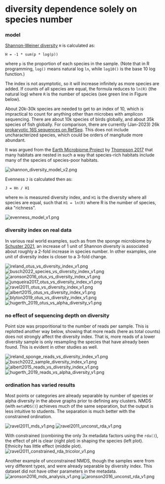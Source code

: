 # diversity dependence solely on species number #

### model ###
[Shannon-Weiner diversity](https://www.itl.nist.gov/div898/software/dataplot/refman2/auxillar/shannon.htm) `H` is calculated as:

`H = -1 * sum(p * log(p))`

where `p` is the proportion of each species in the sample. (Note that in R programming, `log()` means natural log `ln`, while `log10()` is the base 10 log function.)

The index is not asymptotic, so it will increase infinitely as more species are added. If counts of all species are equal, the formula reduces to `ln(R)` (the natural log) where `R` is the number of species (see green line in Figure below).

About 20k-30k species are needed to get to an index of 10, which is impractical to count for anything other than microbes with amplicon sequencing. There are about 10k species of birds globally, and about 35k species of fish globally. For comparison, there are currently (Jan-2023) 26k [prokaryotic 16S sequences on RefSeq](https://www.ncbi.nlm.nih.gov/nuccore?term=33175%5BBioProject%5D+OR+33317%5BBioProject%5D). This does not include uncharacterized species, which could be orders of mangitude more abundant.

It was argued from the [Earth Microbiome Project](https://en.wikipedia.org/wiki/Earth_Microbiome_Project) by [Thompson 2017](https://doi.org/10.1038/nature24621) that many habitats are nested in such a way that species-rich habitats include many of the species of species-poor habitats.

![shannon_diversity_model_v2.png](https://github.com/wrf/misc-analyses/blob/master/eco_diversity/images/shannon_diversity_model_v2.png)

Evenness `J` is calculated then as:

`J = Hn / H1`

where `Hn` is measured diversity index, and `H1` is the diversity where all species are equal, such that `H1 = ln(R)` where R is the number of species, aka "richness".

![evenness_model_v1.png](https://github.com/wrf/misc-analyses/blob/master/eco_diversity/images/evenness_model_v1.png)

### diversity index on real data ###
In various real world examples, such as from the sponge microbiome by [Schuster 2021](https://doi.org/10.1128/msphere.00991-20), an increase of 1 unit of Shannon diversity is associated about roughly a 2-fold increase in species number. In other examples, one unit of diversity index is closer to a 3-fold change.

![ireland_otus_vs_diversity_index_v1.png](https://github.com/wrf/misc-analyses/blob/master/eco_diversity/images/ireland_otus_vs_diversity_index_v1.png) ![busch2022_species_vs_diversity_index_v1.png](https://github.com/wrf/misc-analyses/blob/master/eco_diversity/images/busch2022_species_vs_diversity_index_v1.png) 
![aronson2016_otus_vs_diversity_index_v1.png](https://github.com/wrf/misc-analyses/blob/master/eco_diversity/images/aronson2016_otus_vs_diversity_index_v1.png) ![junqueira2017_otus_vs_diversity_index_v1.png](https://github.com/wrf/misc-analyses/blob/master/eco_diversity/images/junqueira2017_otus_vs_diversity_index_v1.png)
![ravel2011_otus_vs_diversity_index_v1.png](https://github.com/wrf/misc-analyses/blob/master/eco_diversity/images/ravel2011_otus_vs_diversity_index_v1.png) ![albert2015_otus_vs_diversity_index_v1.png](https://github.com/wrf/misc-analyses/blob/master/eco_diversity/images/albert2015_otus_vs_diversity_index_v1.png)
![blyton2019_otus_vs_diversity_index_v1.png](https://github.com/wrf/misc-analyses/blob/master/eco_diversity/images/blyton2019_otus_vs_diversity_index_v1.png) ![hugerth_2019_otus_vs_alpha_diversity_v1.png](https://github.com/wrf/misc-analyses/blob/master/eco_diversity/images/hugerth_2019_otus_vs_alpha_diversity_v1.png)

### no effect of sequencing depth on diversity ###
Point size was proporitional to the number of reads per sample. This is replotted another way below, showing that more reads (here as total counts) does not strongly affect the diversity index. That is, more reads of a lower diversity sample is only resampling the species that have already been found. This is evident in other studies as well.

![ireland_sponge_reads_vs_diversity_index_v1.png](https://github.com/wrf/misc-analyses/blob/master/eco_diversity/images/ireland_sponge_reads_vs_diversity_index_v1.png) ![busch2022_sample_diversity_index_v1.png](https://github.com/wrf/misc-analyses/blob/master/eco_diversity/images/busch2022_sample_diversity_index_v1.png) ![albert2015_reads_vs_diversity_index_v1.png](https://github.com/wrf/misc-analyses/blob/master/eco_diversity/images/albert2015_reads_vs_diversity_index_v1.png) ![hugerth_2019_reads_vs_alpha_diversity_v1.png](https://github.com/wrf/misc-analyses/blob/master/eco_diversity/images/hugerth_2019_reads_vs_alpha_diversity_v1.png)

### ordination has varied results ###
Most points or categories are already separable by number of species or alpha diversity in the above graphs prior to defining any clusters. NMDS (with `metaMDS()`) achieves much of the same separation, but the output is less intuitive to students. The separation is much better with the constrained ordination.

![ravel2011_mds_v1.png](https://github.com/wrf/misc-analyses/blob/master/eco_diversity/images/ravel2011_mds_v1.png) ![ravel2011_unconst_rda_v1.png](https://github.com/wrf/misc-analyses/blob/master/eco_diversity/images/ravel2011_unconst_rda_v1.png) 

With constrained (combining the only 3x metadata factors using the `rda()`), the effect of pH is clear (right plot) in shaping the species (left plot). Ethnicity has little effect (middle plot).
![ravel2011_constrained_rda_tricolor_v1.png](https://github.com/wrf/misc-analyses/blob/master/eco_diversity/images/ravel2011_constrained_rda_tricolor_v1.png) 

Another example of unconstrained NMDS, though the samples were from very different types, and were already separable by diversity index. This dataset did not have other parameters in the metadata.
![aronson2016_mds_analysis_v1.png](https://github.com/wrf/misc-analyses/blob/master/eco_diversity/images/aronson2016_mds_analysis_v1.png) ![aronson2016_unconst_rda_v1.png](https://github.com/wrf/misc-analyses/blob/master/eco_diversity/images/aronson2016_unconst_rda_v1.png)





